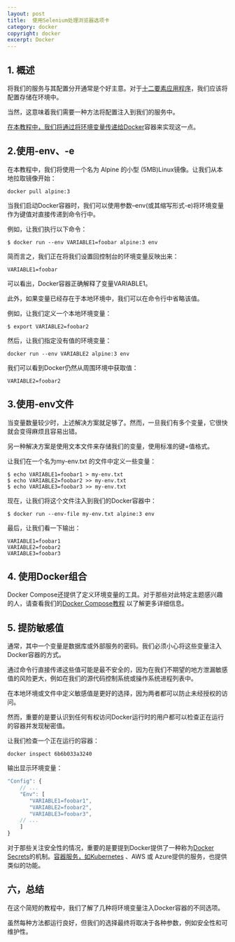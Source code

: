 ```yaml
---
layout: post
title:  使用Selenium处理浏览器选项卡
category: docker
copyright: docker
excerpt: Docker
---
```


## 1. 概述

将我们的服务与其配置分开通常是个好主意。对于[十二要素应用程序](https://www.baeldung.com/spring-boot-12-factor)，我们应该将配置存储在环境中。

当然，这意味着我们需要一种方法将配置注入到我们的服务中。

[在本教程中，我们将通过将环境变量传递给Docker](https://www.baeldung.com/tag/docker/)容器来实现这一点。

## 2.使用-env、-e

在本教程中，我们将使用一个名为 Alpine 的小型 (5MB)Linux镜像。让我们从本地拉取镜像开始：

```shell
docker pull alpine:3
```

当我们启动Docker容器时，我们可以使用参数–env(或其缩写形式-e)将环境变量作为键值对直接传递到命令行中。

例如，让我们执行以下命令：

```shell
$ docker run --env VARIABLE1=foobar alpine:3 env

```

简而言之，我们正在将我们设置回控制台的环境变量反映出来：

```shell
VARIABLE1=foobar
```

可以看出，Docker容器正确解释了变量VARIABLE1。

此外，如果变量已经存在于本地环境中，我们可以在命令行中省略该值。

例如，让我们定义一个本地环境变量：

```shell
$ export VARIABLE2=foobar2
```

然后，让我们指定没有值的环境变量：

```shell
docker run --env VARIABLE2 alpine:3 env
```

我们可以看到Docker仍然从周围环境中获取值：

```shell
VARIABLE2=foobar2
```

## 3.使用-env文件

当变量数量较少时，上述解决方案就足够了。然而，一旦我们有多个变量，它很快就会变得麻烦且容易出错。

另一种解决方案是使用文本文件来存储我们的变量，使用标准的键=值格式。

让我们在一个名为my-env.txt 的文件中定义一些变量：

```shell
$ echo VARIABLE1=foobar1 > my-env.txt
$ echo VARIABLE2=foobar2 >> my-env.txt
$ echo VARIABLE3=foobar3 >> my-env.txt
```

现在，让我们将这个文件注入到我们的Docker容器中：

```shell
$ docker run --env-file my-env.txt alpine:3 env
```

最后，让我们看一下输出：

```shell
VARIABLE1=foobar1
VARIABLE2=foobar2
VARIABLE3=foobar3
```

## 4. 使用Docker组合

Docker Compose还提供了定义环境变量的工具。对于那些对此特定主题感兴趣的人，请查看我们的[Docker Compose教程](https://www.baeldung.com/docker-compose#managing-environment-variables) 以了解更多详细信息。

## 5. 提防敏感值

通常，其中一个变量是数据库或外部服务的密码。我们必须小心将这些变量注入Docker容器的方式。

通过命令行直接传递这些值可能是最不安全的，因为在我们不期望的地方泄漏敏感值的风险更大，例如在我们的源代码控制系统或操作系统进程列表中。

在本地环境或文件中定义敏感值是更好的选择，因为两者都可以防止未经授权的访问。

然而，重要的是要认识到任何有权访问Docker运行时的用户都可以检查正在运行的容器并发现秘密值。

让我们检查一个正在运行的容器：



```shell
docker inspect 6b6b033a3240
```

输出显示环境变量：

```javascript
"Config": {
    // ...
    "Env": [
       "VARIABLE1=foobar1",
       "VARIABLE2=foobar2",
       "VARIABLE3=foobar3",
    // ...
    ]
}
```

对于那些关注安全性的情况，重要的是要提到Docker提供了一种称为[Docker Secrets](https://docs.docker.com/engine/swarm/secrets/)的机制。[容器服务，如Kubernetes](https://www.baeldung.com/kubernetes) 、AWS 或 Azure提供的服务，也提供类似的功能。

## 六，总结

在这个简短的教程中，我们了解了几种将环境变量注入Docker容器的不同选项。

虽然每种方法都运行良好，但我们的选择最终将取决于各种参数，例如安全性和可维护性。

